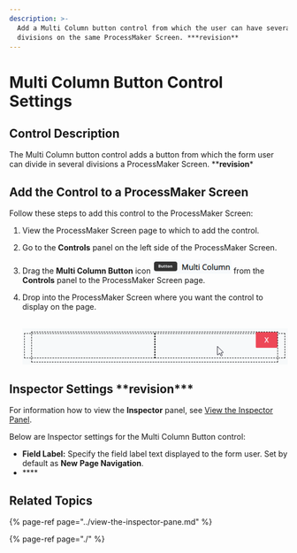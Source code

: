 ```yaml
---
description: >-
  Add a Multi Column button control from which the user can have several
  divisions on the same ProcessMaker Screen. ***revision**
---
```


# Multi Column Button Control Settings

## Control Description <a id="control-description"></a>

The Multi Column button control adds a button from which the form user can divide in several divisions a ProcessMaker Screen. \*\***revision**\*

## Add the Control to a ProcessMaker Screen <a id="add-the-control-to-a-processmaker-screen"></a>

Follow these steps to add this control to the ProcessMaker Screen:

1. View the ProcessMaker Screen page to which to add the control.
2. Go to the **Controls** panel on the left side of the ProcessMaker Screen.
3. Drag the **Multi Column Button** icon ![](../../../../.gitbook/assets/multi-column-control-screens-builder-processes.png) from the **Controls** panel to the ProcessMaker Screen page.
4. Drop into the ProcessMaker Screen where you want the control to display on the page.

   ​  ​![](../../../../.gitbook/assets/multi-column-control-placed-screens-builder-processes.png)

## Inspector Settings  \*\*revision\*\*\* <a id="inspector-settings"></a>

For information how to view the **Inspector** panel, see [View the Inspector Panel](https://processmaker.gitbook.io/processmaker-4-community/-LPblkrcFWowWJ6HZdhC/designing-processes/design-forms/screens-builder/view-the-inspector-pane).

Below are Inspector settings for the Multi Column Button control:

* **Field Label:** Specify the field label text displayed to the form user. Set by default as **New** **Page Navigation**.
* \*\*\*\*

## Related Topics <a id="related-topics"></a>

{% page-ref page="../view-the-inspector-pane.md" %}

{% page-ref page="./" %}

